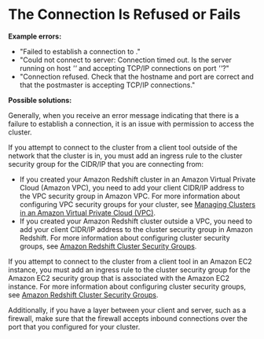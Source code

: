 # The Connection Is Refused or Fails<a name="connecting-refusal-failure-issues"></a>

**Example errors:**
+ "Failed to establish a connection to *<endpoint>*\."
+ "Could not connect to server: Connection timed out\. Is the server running on host *'<endpoint>'* and accepting TCP/IP connections on port *'<port>'*?"
+ "Connection refused\. Check that the hostname and port are correct and that the postmaster is accepting TCP/IP connections\."

**Possible solutions:**

 Generally, when you receive an error message indicating that there is a failure to establish a connection, it is an issue with permission to access the cluster\. 

 If you attempt to connect to the cluster from a client tool outside of the network that the cluster is in, you must add an ingress rule to the cluster security group for the CIDR/IP that you are connecting from: 
+ If you created your Amazon Redshift cluster in an Amazon Virtual Private Cloud \(Amazon VPC\), you need to add your client CIDR/IP address to the VPC security group in Amazon VPC\. For more information about configuring VPC security groups for your cluster, see [Managing Clusters in an Amazon Virtual Private Cloud \(VPC\)](managing-clusters-vpc.md)\.
+  If you created your Amazon Redshift cluster outside a VPC, you need to add your client CIDR/IP address to the cluster security group in Amazon Redshift\. For more information about configuring cluster security groups, see [Amazon Redshift Cluster Security Groups](working-with-security-groups.md)\.

 If you attempt to connect to the cluster from a client tool in an Amazon EC2 instance, you must add an ingress rule to the cluster security group for the Amazon EC2 security group that is associated with the Amazon EC2 instance\. For more information about configuring cluster security groups, see [Amazon Redshift Cluster Security Groups](working-with-security-groups.md)\. 

 Additionally, if you have a layer between your client and server, such as a firewall, make sure that the firewall accepts inbound connections over the port that you configured for your cluster\. 